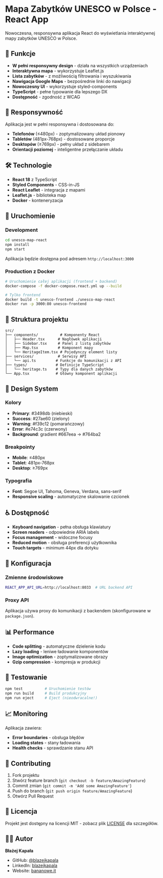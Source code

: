 # Mapa Zabytków UNESCO w Polsce - React App

Nowoczesna, responsywna aplikacja React do wyświetlania interaktywnej mapy zabytków UNESCO w Polsce.

## 🚀 Funkcje

- **W pełni responsywny design** - działa na wszystkich urządzeniach
- **Interaktywna mapa** - wykorzystuje Leaflet.js
- **Lista zabytków** - z możliwością filtrowania i wyszukiwania
- **Nawigacja Google Maps** - bezpośrednie linki do nawigacji
- **Nowoczesny UI** - wykorzystuje styled-components
- **TypeScript** - pełne typowanie dla lepszego DX
- **Dostępność** - zgodność z WCAG

## 📱 Responsywność

Aplikacja jest w pełni responsywna i dostosowana do:

- **Telefonów** (≤480px) - zoptymalizowany układ pionowy
- **Tabletów** (481px-768px) - dostosowane proporcje
- **Desktopów** (≥769px) - pełny układ z sidebarem
- **Orientacji poziomej** - inteligentne przełączanie układu

## 🛠️ Technologie

- **React 18** z TypeScript
- **Styled Components** - CSS-in-JS
- **React Leaflet** - integracja z mapami
- **Leaflet.js** - biblioteka map
- **Docker** - konteneryzacja

## 🚀 Uruchomienie

### Development

```bash
cd unesco-map-react
npm install
npm start
```

Aplikacja będzie dostępna pod adresem `http://localhost:3000`

### Production z Docker

```bash
# Uruchomienie całej aplikacji (frontend + backend)
docker-compose -f docker-compose.react.yml up --build

# Tylko frontend
docker build -t unesco-frontend ./unesco-map-react
docker run -p 3000:80 unesco-frontend
```

## 📁 Struktura projektu

```
src/
├── components/          # Komponenty React
│   ├── Header.tsx      # Nagłówek aplikacji
│   ├── Sidebar.tsx     # Panel z listą zabytków
│   ├── Map.tsx         # Komponent mapy
│   └── HeritageItem.tsx # Pojedynczy element listy
├── services/           # Serwisy API
│   └── api.ts         # Funkcje do komunikacji z API
├── types/             # Definicje TypeScript
│   └── heritage.ts    # Typy dla danych zabytków
└── App.tsx            # Główny komponent aplikacji
```

## 🎨 Design System

### Kolory
- **Primary**: #3498db (niebieski)
- **Success**: #27ae60 (zielony)
- **Warning**: #f39c12 (pomarańczowy)
- **Error**: #e74c3c (czerwony)
- **Background**: gradient #667eea → #764ba2

### Breakpointy
- **Mobile**: ≤480px
- **Tablet**: 481px-768px
- **Desktop**: ≥769px

### Typografia
- **Font**: Segoe UI, Tahoma, Geneva, Verdana, sans-serif
- **Responsive scaling** - automatyczne skalowanie czcionek

## ♿ Dostępność

- **Keyboard navigation** - pełna obsługa klawiatury
- **Screen readers** - odpowiednie ARIA labels
- **Focus management** - widoczne focusy
- **Reduced motion** - obsługa preferencji użytkownika
- **Touch targets** - minimum 44px dla dotyku

## 🔧 Konfiguracja

### Zmienne środowiskowe

```bash
REACT_APP_API_URL=http://localhost:8033  # URL backend API
```

### Proxy API

Aplikacja używa proxy do komunikacji z backendem (skonfigurowane w `package.json`).

## 📊 Performance

- **Code splitting** - automatyczne dzielenie kodu
- **Lazy loading** - leniwe ładowanie komponentów
- **Image optimization** - zoptymalizowane obrazy
- **Gzip compression** - kompresja w produkcji

## 🧪 Testowanie

```bash
npm test          # Uruchomienie testów
npm run build     # Build produkcyjny
npm run eject     # Eject (nieodwracalne!)
```

## 📈 Monitoring

Aplikacja zawiera:
- **Error boundaries** - obsługa błędów
- **Loading states** - stany ładowania
- **Health checks** - sprawdzanie stanu API

## 🤝 Contributing

1. Fork projektu
2. Stwórz feature branch (`git checkout -b feature/AmazingFeature`)
3. Commit zmian (`git commit -m 'Add some AmazingFeature'`)
4. Push do branch (`git push origin feature/AmazingFeature`)
5. Otwórz Pull Request

## 📄 Licencja

Projekt jest dostępny na licencji MIT - zobacz plik [LICENSE](LICENSE) dla szczegółów.

## 👨‍💻 Autor

**Błażej Kapała**
- GitHub: [@blazejkapala](https://github.com/blazejkapala)
- LinkedIn: [blazejkapala](https://www.linkedin.com/in/blazejkapala/)
- Website: [bananowe.it](https://bananowe.it)
